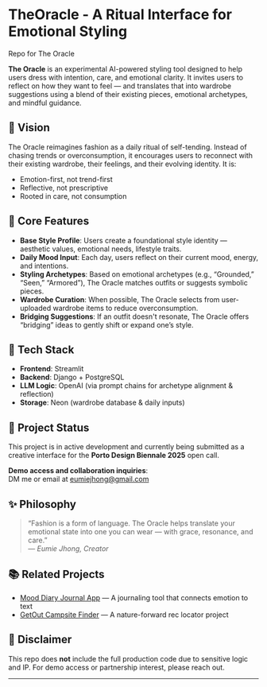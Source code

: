 # TheOracle - A Ritual Interface for Emotional Styling
Repo for The Oracle 

**The Oracle** is an experimental AI-powered styling tool designed to help users dress with intention, care, and emotional clarity. It invites users to reflect on how they want to feel — and translates that into wardrobe suggestions using a blend of their existing pieces, emotional archetypes, and mindful guidance.

## 🌿 Vision

The Oracle reimagines fashion as a daily ritual of self-tending. Instead of chasing trends or overconsumption, it encourages users to reconnect with their existing wardrobe, their feelings, and their evolving identity. It is:

- Emotion-first, not trend-first  
- Reflective, not prescriptive  
- Rooted in care, not consumption

## 🧠 Core Features

- **Base Style Profile**: Users create a foundational style identity — aesthetic values, emotional needs, lifestyle traits.
- **Daily Mood Input**: Each day, users reflect on their current mood, energy, and intentions.
- **Styling Archetypes**: Based on emotional archetypes (e.g., “Grounded,” “Seen,” “Armored”), The Oracle matches outfits or suggests symbolic pieces.
- **Wardrobe Curation**: When possible, The Oracle selects from user-uploaded wardrobe items to reduce overconsumption.
- **Bridging Suggestions**: If an outfit doesn't resonate, The Oracle offers “bridging” ideas to gently shift or expand one’s style.

## 🧩 Tech Stack

- **Frontend**: Streamlit
- **Backend**: Django + PostgreSQL
- **LLM Logic**: OpenAI (via prompt chains for archetype alignment & reflection)
- **Storage**: Neon (wardrobe database & daily inputs)

## 📂 Project Status

This project is in active development and currently being submitted as a creative interface for the **Porto Design Biennale 2025** open call.

**Demo access and collaboration inquiries**:  
DM me or email at eumiejhong@gmail.com

## ✨ Philosophy

> “Fashion is a form of language. The Oracle helps translate your emotional state into one you can wear — with grace, resonance, and care.”  
> — *Eumie Jhong, Creator*

## 📚 Related Projects

- [Mood Diary Journal App](https://github.com/eumiejhong/Mood-Diary-Front-End) — A journaling tool that connects emotion to text
- [GetOut Campsite Finder](https://github.com/eumiejhong/GetOut-App) — A nature-forward rec locator project

## 🛑 Disclaimer

This repo does **not** include the full production code due to sensitive logic and IP. For demo access or partnership interest, please reach out.

---

